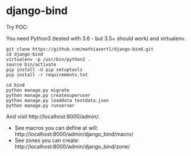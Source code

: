 # django-bind

Try POC:

You need Python3 (tested with 3.6 - but 3.5+ should work) and virtualenv.

```
git clone https://github.com/mathiasertl/django-bind.git
cd django-bind
virtualenv -p /usr/bin/python3 .
source bin/activate
pip install -U pip setuptools
pip install -r requirements.txt

cd bind
python manage.py migrate
python manage.py createsuperuser
python manage.py loaddata testdata.json 
python manage.py runserver
```

And visit http://localhost:8000/admin/:

* See macros you can define at will: http://localhost:8000/admin/django_bind/macro/
* See zones you can create: http://localhost:8000/admin/django_bind/zone/

